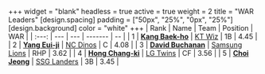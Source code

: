 +++
widget = "blank"
headless = true
active = true
weight = 2
title = "WAR Leaders"
[design.spacing]
padding = ["50px", "25%", "0px", "25%"]
[design.background]
color = "white"
+++
| Rank | Name | Team | Position | WAR |
| :---: | --- | --- | ------- | -- |
| 1 | [**Kang Baek-ho**](/players/11863) | [KT Wiz](/teams/KTWiz) | 1B | 4.45 |
| 2 | [**Yang Eui-ji**](/players/215) | [NC Dinos](/teams/NCDinos) | C | 4.08 |
| 3 | [**David Buchanan**](/players/13683) | [Samsung Lions](/teams/SamsungLions) | RHP | 3.62 |
| 4 | [**Hong Chang-ki**](/players/9805) | [LG Twins](/teams/LGTwins) | CF | 3.56 |
| 5 | [**Choi Jeong**](/players/3162) | [SSG Landers](/teams/SSGLanders) | 3B | 3.45 |
